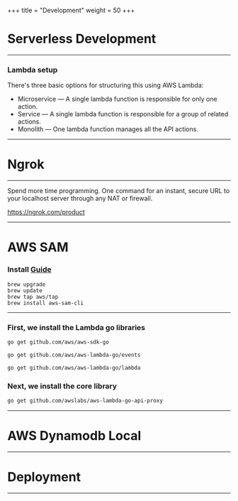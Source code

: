 +++
title = "Development"
weight = 50
+++

# Serverless Development

---

### Lambda setup 

There's three basic options for structuring this using AWS Lambda:

* Microservice — A single lambda function is responsible for only one action. 
* Service  — A single lambda function is responsible for a group of related actions. 
* Monolith  — One lambda function manages all the API actions.

---


# Ngrok 

---

Spend more time programming. One command for an instant, secure URL to your localhost server through any NAT or firewall.

https://ngrok.com/product

---

# AWS SAM
### Install [Guide](https://docs.aws.amazon.com/serverless-application-model/latest/developerguide/serverless-sam-cli-install.html)

```
brew upgrade
brew update
brew tap aws/tap
brew install aws-sam-cli
```

---

### First, we install the Lambda go libraries

```bash
go get github.com/aws/aws-sdk-go
```
```bash
go get github.com/aws/aws-lambda-go/events
```
```bash
go get github.com/aws/aws-lambda-go/lambda
```

### Next, we install the core library
```bash
go get github.com/awslabs/aws-lambda-go-api-proxy
```

---

# AWS Dynamodb Local

---

# Deployment

---
